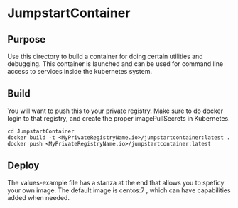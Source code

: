# JumpstartContainer

## Purpose
Use this directory to build a container for doing certain utilities and debugging.  This container is launched and can be used for command line access to services inside the kubernetes system.

## Build
You will want to push this to your private registry.  Make sure to do docker login to that registry, and create the proper imagePullSecrets in Kubernetes.

```
cd JumpstartContainer
docker build -t <MyPrivateRegistryName.io>/jumpstartcontainer:latest .
docker push <MyPrivateRegistryName.io>/jumpstartcontainer:latest
```

## Deploy
The values-example file has a stanza at the end that allows you to speficy your own image.  The default image is centos:7 , which can have capabilities added when needed.  
